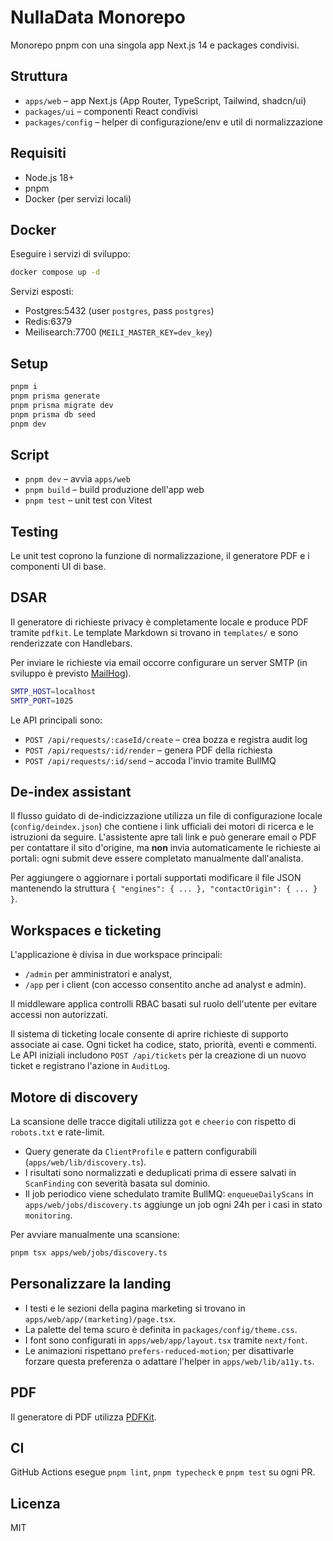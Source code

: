 # NullaData Monorepo

Monorepo pnpm con una singola app Next.js 14 e packages condivisi.

## Struttura

- `apps/web` – app Next.js (App Router, TypeScript, Tailwind, shadcn/ui)
- `packages/ui` – componenti React condivisi
- `packages/config` – helper di configurazione/env e util di normalizzazione

## Requisiti

- Node.js 18+
- pnpm
- Docker (per servizi locali)

## Docker

Eseguire i servizi di sviluppo:

```bash
docker compose up -d
```

Servizi esposti:

- Postgres:5432 (user `postgres`, pass `postgres`)
- Redis:6379
- Meilisearch:7700 (`MEILI_MASTER_KEY=dev_key`)

## Setup

```bash
pnpm i
pnpm prisma generate
pnpm prisma migrate dev
pnpm prisma db seed
pnpm dev
```

## Script

- `pnpm dev` – avvia `apps/web`
- `pnpm build` – build produzione dell'app web
- `pnpm test` – unit test con Vitest

## Testing

Le unit test coprono la funzione di normalizzazione, il generatore PDF e i componenti UI di base.

## DSAR

Il generatore di richieste privacy è completamente locale e produce PDF tramite `pdfkit`.
Le template Markdown si trovano in `templates/` e sono renderizzate con Handlebars.

Per inviare le richieste via email occorre configurare un server SMTP (in sviluppo è previsto [MailHog](https://github.com/mailhog/MailHog)).

```bash
SMTP_HOST=localhost
SMTP_PORT=1025
```

Le API principali sono:

- `POST /api/requests/:caseId/create` – crea bozza e registra audit log
- `POST /api/requests/:id/render` – genera PDF della richiesta
- `POST /api/requests/:id/send` – accoda l'invio tramite BullMQ

## De-index assistant

Il flusso guidato di de-indicizzazione utilizza un file di configurazione locale
(`config/deindex.json`) che contiene i link ufficiali dei motori di ricerca e le
istruzioni da seguire. L'assistente apre tali link e può generare email o PDF
per contattare il sito d'origine, ma **non** invia automaticamente le richieste
ai portali: ogni submit deve essere completato manualmente dall'analista.

Per aggiungere o aggiornare i portali supportati modificare il file JSON
mantenendo la struttura `{ "engines": { ... }, "contactOrigin": { ... } }`.

## Workspaces e ticketing

L'applicazione è divisa in due workspace principali:

- `/admin` per amministratori e analyst,
- `/app` per i client (con accesso consentito anche ad analyst e admin).

Il middleware applica controlli RBAC basati sul ruolo dell'utente per
evitare accessi non autorizzati.

Il sistema di ticketing locale consente di aprire richieste di supporto
associate ai case. Ogni ticket ha codice, stato, priorità, eventi e
commenti. Le API iniziali includono `POST /api/tickets` per la creazione
di un nuovo ticket e registrano l'azione in `AuditLog`.

## Motore di discovery

La scansione delle tracce digitali utilizza `got` e `cheerio` con rispetto di `robots.txt` e rate-limit.

- Query generate da `ClientProfile` e pattern configurabili (`apps/web/lib/discovery.ts`).
- I risultati sono normalizzati e deduplicati prima di essere salvati in `ScanFinding` con severità basata sul dominio.
- Il job periodico viene schedulato tramite BullMQ: `enqueueDailyScans` in `apps/web/jobs/discovery.ts` aggiunge un job ogni 24h per i casi in stato `monitoring`.

Per avviare manualmente una scansione:

```bash
pnpm tsx apps/web/jobs/discovery.ts
```

## Personalizzare la landing

- I testi e le sezioni della pagina marketing si trovano in `apps/web/app/(marketing)/page.tsx`.
- La palette del tema scuro è definita in `packages/config/theme.css`.
- I font sono configurati in `apps/web/app/layout.tsx` tramite `next/font`.
- Le animazioni rispettano `prefers-reduced-motion`; per disattivarle forzare questa preferenza o adattare l'helper in `apps/web/lib/a11y.ts`.

## PDF

Il generatore di PDF utilizza [PDFKit](https://pdfkit.org/).

## CI

GitHub Actions esegue `pnpm lint`, `pnpm typecheck` e `pnpm test` su ogni PR.

## Licenza

MIT
